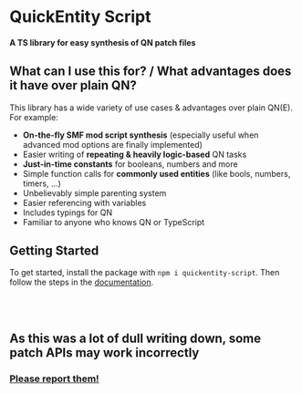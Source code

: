 # QuickEntity Script
#### A TS library for easy synthesis of QN patch files

## What can I use this for? / What advantages does it have over plain QN?
This library has a wide variety of use cases & advantages over plain QN(E).
For example:
- **On-the-fly SMF mod script synthesis** (especially useful when advanced mod options are finally implemented)
- Easier writing of **repeating & heavily logic-based** QN tasks
- **Just-in-time constants** for booleans, numbers and more
- Simple function calls for **commonly used entities** (like bools, numbers, timers, ...)
- Unbelievably simple parenting system
- Easier referencing with variables
- Includes typings for QN
- Familiar to anyone who knows QN or TypeScript

## Getting Started
To get started, install the package with ```npm i quickentity-script```. Then follow the steps in the [documentation](DOCUMENTATION.md).

<br/>
<br/>

## As this was a lot of dull writing down, some patch APIs may work incorrectly
### [Please report them!](https://github.com/bennett-sh/quickentity-script/issues)
